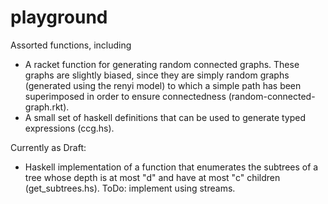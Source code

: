 # playground
Assorted functions, including

* A racket function for generating random connected graphs. These graphs are slightly biased, since they are simply random graphs (generated using the renyi model) to which a simple path has been superimposed in order to ensure connectedness (random-connected-graph.rkt).
* A small set of haskell definitions that can be used to generate typed expressions (ccg.hs).

Currently as Draft:
* Haskell implementation of a function that enumerates the subtrees of a tree whose depth is at most "d" and have at most "c" children (get_subtrees.hs). ToDo: implement using streams.
